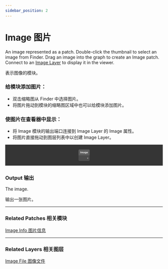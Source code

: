 ```yaml
---
sidebar_position: 2
---
```


# Image 图片

An image represented as a patch. Double-click the thumbnail to select an image from Finder. Drag an image into the graph to create an Image patch. Connect to an [Image Layer](./../Layer/Image%20Layer.md) to display it in the viewer.

表示图像的模块。

### 给模块添加图片：

- 双击缩略图从 Finder 中选择图片。
- 将图片拖动到模块的缩略图区域中也可以给模块添加图片。

### 使图片在查看器中显示：

- 将 Image 模块的输出端口连接到 Image Layer 的 Image 属性。
- 将图片直接拖动到图层列表中以创建 Image Layer。

![Image](./../../../static/img/docs/Utility/image.png)

### Output 输出

The image.

输出一张图片。

------

### Related Patches 相关模块

[Image Info 图片信息](./Image%20Info.md)

------

### Related Layers 相关图层

[Image File 图像文件](./../Layer/Image%20File.md)
